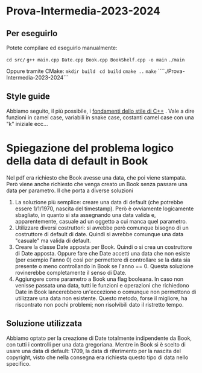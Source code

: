 # Prova-Intermedia-2023-2024
## Per eseguirlo
Potete compilare ed eseguirlo manualmente:

``` cd src/ ```
``` g++ main.cpp Date.cpp Book.cpp BookShelf.cpp -o main ```
```./main ```


Oppure tramite CMake:
```mkdir build ```
```cd build```
```cmake ..```
```make```
````./Prova-Intermedia-2023-2024```

## Style guide
Abbiamo seguito, il più possibile, i [fondamenti dello stile di C++](https://google.github.io/styleguide/cppguide.html) . Vale a dire funzioni in camel case, variabili in snake case, costanti camel case con una "k" iniziale ecc...


# Spiegazione del problema logico della data di default in Book
Nel pdf era richiesto che Book avesse una data, che poi viene stampata. Però viene anche richiesto che venga creato un Book senza passare una data per parametro.
Il che porta a diverse soluzioni
1. La soluzione più semplice: creare una data di default (che potrebbe essere 1/1/1970, nascita del timestamp). Però è ovviamente logicamente sbagliato, in quanto si sta assegnando una data valida e, apparentemente, casuale ad un oggetto a cui manca quel parametro.
2. Utilizzare diversi costruttori: si avrebbe però comunque bisogno di un costruttore di default di date. Quindi si avrebbe comunque una data "casuale" ma valida di default.
3. Creare la classe Date apposta per Book. Quindi o si crea un costruttore di Date apposta. Oppure fare che Date accetti una data che non esiste (per esempio l'anno 0) così per permettere di controllare se la data sia presente o meno controllando in Book se l'anno == 0. Questa soluzione rovinerebbe completamente il senso di Date.
4. Aggiungere come parametro a Book una flag booleana. In caso non venisse passata una data, tutti le funzioni e operazioni che richiedono Date in Book lancerebbero un'eccezione o comunque non permettono di utilizzare una data non esistente. Questo metodo, forse il migliore, ha riscontrato non pochi problemi; non risolvibili dato il ristretto tempo.

## Soluzione utilizzata
Abbiamo optato per la creazione di Date totalmente indipendente da Book, con tutti i controlli per una data gregoriana. Mentre in Book si è scelto di usare una data di default: 1709, la data di riferimento per la nascita del copyright, visto che nella consegna era richiesta questo tipo di data nello specifico.
   
